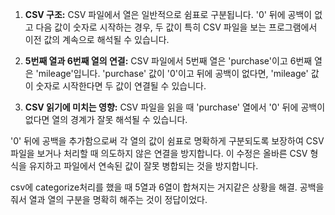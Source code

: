 1. **CSV 구조:** CSV 파일에서 열은 일반적으로 쉼표로 구분됩니다. '0' 뒤에 공백이 없고 다음 값이 숫자로 시작하는 경우, 두 값이 특히 CSV 파일을 보는 프로그램에서 이전 값의 계속으로 해석될 수 있습니다.
    
2. **5번째 열과 6번째 열의 연결:** CSV 파일에서 5번째 열은 'purchase'이고 6번째 열은 'mileage'입니다. 'purchase' 값이 '0'이고 뒤에 공백이 없다면, 'mileage' 값이 숫자로 시작한다면 두 값이 연결될 수 있습니다.
    
3. **CSV 읽기에 미치는 영향:** CSV 파일을 읽을 때 'purchase' 열에서 '0' 뒤에 공백이 없다면 열의 경계가 잘못 해석될 수 있습니다.
    

'0' 뒤에 공백을 추가함으로써 각 열의 값이 쉼표로 명확하게 구분되도록 보장하여 CSV 파일을 보거나 처리할 때 의도하지 않은 연결을 방지합니다. 이 수정은 올바른 CSV 형식을 유지하고 파일에서 연속된 값이 잘못 병합되는 것을 방지합니다.

csv에 categorize처리를 했을 때 5열과 6열이 합쳐지는 거지같은 상황을 해결.
공백을 줘서 열과 열의 구분을 명확히 해주는 것이 정답이었다. 